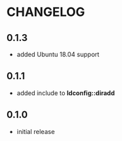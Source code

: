 # CHANGELOG

## 0.1.3

* added Ubuntu 18.04 support

## 0.1.1

* added include to **ldconfig::diradd**

## 0.1.0

* initial release
